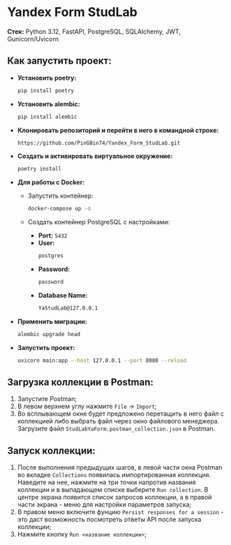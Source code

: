 # Yandex Form StudLab

**Стек:** Python 3.12, FastAPI, PostgreSQL, SQLAlchemy, JWT, Gunicorn/Uvicorn

## Как запустить проект:

- **Установить poetry:**
  ```sh
  pip install poetry
  ```
- **Установить alembic:**
  ```sh
  pip install alembic
  ```

- **Клонировать репозиторий и перейти в него в командной строке:**
    ```sh
    https://github.com/PinGBin74/Yandex_Form_StudLab.git

- **Создать и активировать виртуальное окружение:**
    ```sh
    poetry install
    ```
- **Для работы с Docker:**
  - Запустить контейнер:
      ```bash
      docker-compose up -d
      ```
  - Создать контейнер PostgreSQL с настройками:

    - **Port:** `5432`
    - **User:** 
      ```sh
      postgres
      ```
    - **Password:**
      ```sh
      password
      ```
    - **Database Name:** 
      ```sh
      YaStudLab@127.0.0.1
      ```
- **Применить миграции:**
  ```sh
  alembic upgrade head
  
- **Запустить проект:**
  ```sh
  uvicorn main:app --host 127.0.0.1 --port 8080 --reload


## Загрузка коллекции в Postman:

1. Запустите Postman;
2. В левом верхнем углу нажмите `File` -> `Import`;
3. Во всплывающем окне будет предложено перетащить в него файл с коллекцией либо выбрать файл через окно файлового менеджера.
Загрузите файл `StudLabYaForm.postman_collection.json` в Postman.

## Запуск коллекции:

1. После выполнения предыдущих шагов, в левой части окна Postman во вкладке `Collections` появилась импортированная коллекция.
Наведите на нее, нажмите на три точки напротив названия коллекции и в выпадающем списке выберите `Run collection`. В центре экрана появится список запросов коллекции,
а в правой части экрана - меню для настройки параметров запуска;
2. В правом меню включите фунцию `Persist responses for a session` - это даст возможность посмотреть ответы API после запуска коллекции;
3. Нажмите кнопку `Run <название коллекции>`;

